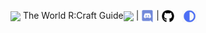 <nav style="height:50px;line-height:50px;margin-top:-10px">
	<div style="float:left"><img src="/img/logo.png" height="50" style="vertical-align:middle"> The World R:Craft Guide</div>
	<a href="http://forums.twilightgamesstudio.com/"><img src="http://www.twilightgamesstudio.com/mainSite/img/CC2_Logo.png" height="20" style="vertical-align:middle"></a> |
	<a href="https://discord.gg/Jyn5m6Q"><img src="img/discord.png" height="20" style="vertical-align:middle"></a> |
	<a href="https://github.com/CyberConnects2/TheWorldRCraftLauncher/"><img src="img/github-repo.png" height="20" style="vertical-align:middle"></a>
    &nbsp;&nbsp;<a href="https://cyberconnects2.github.io/TheWorldRCraftLauncher/light/#/"><img src="img/switch_mode.png" height="20" style="vertical-align:middle"></a>
</nav>